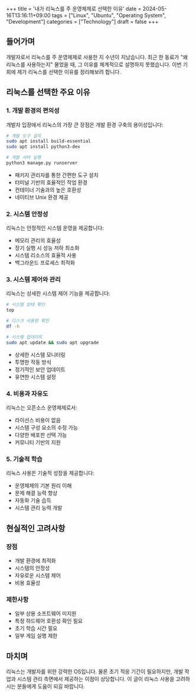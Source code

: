 +++
title = '내가 리눅스를 주 운영체제로 선택한 이유'
date = 2024-05-16T13:16:11+09:00
tags = ["Linux", "Ubuntu", "Operating System", "Development"]
categories = ["Technology"]
draft = false
+++

## 들어가며

개발자로서 리눅스를 주 운영체제로 사용한 지 수년이 지났습니다. 최근 한 동료가 "왜 리눅스를 사용하는지" 물었을 때, 그 이유를 체계적으로 설명하지 못했습니다. 이번 기회에 제가 리눅스를 선택한 이유를 정리해보려 합니다.

## 리눅스를 선택한 주요 이유

### 1. 개발 환경의 편의성

개발자 입장에서 리눅스의 가장 큰 장점은 개발 환경 구축의 용이성입니다:

```bash
# 개발 도구 설치
sudo apt install build-essential
sudo apt install python3-dev

# 개발 서버 실행
python3 manage.py runserver
```

-   패키지 관리자를 통한 간편한 도구 설치
-   터미널 기반의 효율적인 작업 환경
-   컨테이너 기술과의 높은 호환성
-   네이티브 Unix 환경 제공

### 2. 시스템 안정성

리눅스는 안정적인 시스템 운영을 제공합니다:

-   메모리 관리의 효율성
-   장기 실행 시 성능 저하 최소화
-   시스템 리소스의 효율적 사용
-   백그라운드 프로세스 최적화

### 3. 시스템 제어와 관리

리눅스는 상세한 시스템 제어 기능을 제공합니다:

```bash
# 시스템 상태 확인
top

# 디스크 사용량 확인
df -h

# 시스템 업데이트
sudo apt update && sudo apt upgrade
```

-   상세한 시스템 모니터링
-   투명한 작동 방식
-   정기적인 보안 업데이트
-   유연한 시스템 설정

### 4. 비용과 자유도

리눅스는 오픈소스 운영체제로서:

-   라이선스 비용이 없음
-   시스템 구성 요소의 수정 가능
-   다양한 배포판 선택 가능
-   커뮤니티 기반의 지원

### 5. 기술적 학습

리눅스 사용은 기술적 성장을 제공합니다:

-   운영체제의 기본 원리 이해
-   문제 해결 능력 향상
-   자동화 기술 습득
-   시스템 관리 능력 개발

## 현실적인 고려사항

### 장점

-   개발 환경에 최적화
-   시스템의 안정성
-   자유로운 시스템 제어
-   비용 효율성

### 제한사항

-   일부 상용 소프트웨어 미지원
-   특정 하드웨어 호환성 확인 필요
-   초기 학습 시간 필요
-   일부 게임 실행 제한

## 마치며

리눅스는 개발자를 위한 강력한 OS입니다. 물론 초기 적응 기간이 필요하지만, 개발 작업과 시스템 관리 측면에서 제공하는 이점이 상당합니다. 이 글이 리눅스 사용을 고려하시는 분들에게 도움이 되길 바랍니다.
